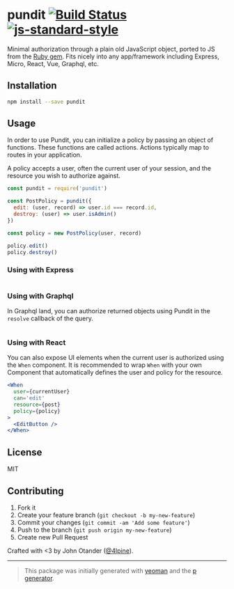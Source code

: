 # pundit [![Build Status](https://secure.travis-ci.org/johnotander/pundit.svg?branch=master)](https://travis-ci.org/johnotander/pundit) [![js-standard-style](https://img.shields.io/badge/code%20style-standard-brightgreen.svg?style=flat)](https://github.com/feross/standard)

Minimal authorization through a plain old JavaScript object, ported to JS from the [Ruby gem](https://github.com/varvet/pundit).
Fits nicely into any app/framework including Express, Micro, React, Vue, Graphql, etc.

## Installation

```bash
npm install --save pundit
```

## Usage

In order to use Pundit, you can initialize a policy by passing an object of functions.
These functions are called actions.
Actions typically map to routes in your application.

A policy accepts a user, often the current user of your session, and the resource you wish to authorize against.

```javascript
const pundit = require('pundit')

const PostPolicy = pundit({
  edit: (user, record) => user.id === record.id,
  destroy: (user) => user.isAdmin()
})

const policy = new PostPolicy(user, record)

policy.edit()
policy.destroy()
```

### Using with Express

```js

```

### Using with Graphql

In Graphql land, you can authorize returned objects using Pundit in the `resolve` callback of the query.

```js

```

### Using with React

You can also expose UI elements when the current user is authorized using the `When` component.
It is recommended to wrap `When` with your own Component that automatically defines the user and policy for the resource.

```jsx
<When
  user={currentUser}
  can='edit'
  resource={post}
  policy={policy}
>
  <EditButton />
</When>
```

## License

MIT

## Contributing

1. Fork it
2. Create your feature branch (`git checkout -b my-new-feature`)
3. Commit your changes (`git commit -am 'Add some feature'`)
4. Push to the branch (`git push origin my-new-feature`)
5. Create new Pull Request

Crafted with <3 by John Otander ([@4lpine](https://twitter.com/4lpine)).

***

> This package was initially generated with [yeoman](http://yeoman.io) and the [p generator](https://github.com/johnotander/generator-p.git).
